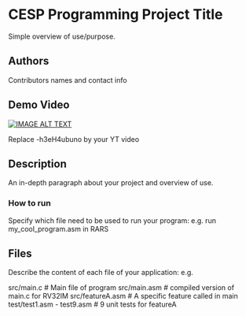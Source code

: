 # CESP Programming Project Title

Simple overview of use/purpose.


## Authors

Contributors names and contact info

## Demo Video

[![IMAGE ALT TEXT](http://img.youtube.com/vi/-h3eH4ubuno/0.jpg)](http://www.youtube.com/watch?v=-h3eH4ubuno "Video Title")

Replace -h3eH4ubuno by your YT video

## Description

An in-depth paragraph about your project and overview of use.



### How to run

Specify which file need to be used to run your program:
e.g.
run my_cool_program.asm in RARS

## Files
Describe the content of each file of your application: e.g.

src/main.c   # Main file of program
src/main.asm # compiled version of main.c for RV32IM
src/featureA.asm # A specific feature called in main
test/test1.asm - test9.asm # 9 unit tests for featureA

